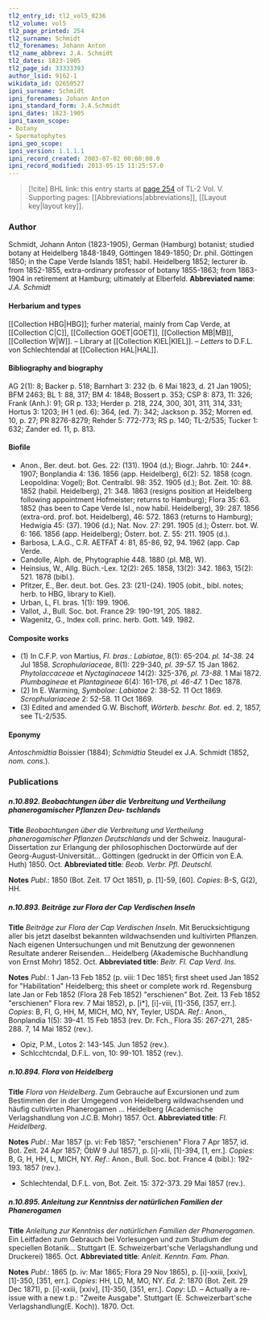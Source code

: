 ```yaml
---
tl2_entry_id: tl2_vol5_0236
tl2_volume: vol5
tl2_page_printed: 254
tl2_surname: Schmidt
tl2_forenames: Johann Anton
tl2_name_abbrev: J.A. Schmidt
tl2_dates: 1823-1905
tl2_page_id: 33333393
author_lsid: 9162-1
wikidata_id: Q2650527
ipni_surname: Schmidt
ipni_forenames: Johann Anton
ipni_standard_form: J.A.Schmidt
ipni_dates: 1823-1905
ipni_taxon_scope: 
- Botany
- Spermatophytes
ipni_geo_scope: 
ipni_version: 1.1.1.1
ipni_record_created: 2003-07-02 00:00:00.0
ipni_record_modified: 2013-05-15 11:25:57.0
---
```



> [!cite] BHL link: this entry starts at [page 254](https://www.biodiversitylibrary.org/page/33333393) of TL-2 Vol. V.
> Supporting pages: [[Abbreviations|abbreviations]], [[Layout key|layout key]].

### Author

Schmidt, Johann Anton (1823-1905), German (Hamburg) botanist; studied botany at Heidelberg 1848-1849, Göttingen 1849-1850; Dr. phil. Göttingen 1850; in the Cape Verde Islands 1851; habil. Heidelberg 1852; lecturer ib. from 1852-1855, extra-ordinary professor of botany 1855-1863; from 1863-1904 in retirement at Hamburg; ultimately at Elberfeld. 
**Abbreviated name**: *J.A. Schmidt*

#### Herbarium and types

[[Collection HBG|HBG]]; furher material, mainly from Cap Verde, at [[Collection C|C]], [[Collection GOET|GOET]], [[Collection MB|MB]], [[Collection W|W]]. – Library at [[Collection KIEL|KIEL]]. – *Letters* to D.F.L. von Schlechtendal at [[Collection HAL|HAL]].

#### Bibliography and biography

AG 2(1): 8; Backer p. 518; Barnhart 3: 232 (b. 6 Mai 1823, d. 21 Jan 1905); BFM 2463; BL 1: 88, 317; BM 4: 1848; Bossert p. 353; CSP 8: 873, 11: 326; Frank (Anh.): 91; GR p. 133; Herder p. 218, 224, 300, 301, 311, 314, 331; Hortus 3: 1203; IH 1 (ed. 6): 364, (ed. 7): 342; Jackson p. 352; Morren ed. 10, p. 27; PR 8276-8279; Rehder 5: 772-773; RS p. 140; TL-2/535; Tucker 1: 632; Zander ed. 11, p. 813.

#### Biofile

- Anon., Ber. deut. bot. Ges. 22: (131). 1904 (d.); Biogr. Jahrb. 10: 244\*. 1907; Bonplandia 4: 136. 1856 (app. Heidelberg), 6(2): 52. 1858 (cogn. Leopoldina: Vogel); Bot. Centralbl. 98: 352. 1905 (d.); Bot. Zeit. 10: 88. 1852 (habil. Heidelberg), 21: 348. 1863 (resigns position at Heidelberg following appointment Hofmeister; returns to Hamburg); Flora 35: 63. 1852 (has been to Cape Verde Isl., now habil. Heidelberg), 39: 287. 1856 (extra-ord. prof. bot. Heidelberg), 46: 572. 1863 (returns to Hamburg); Hedwigia 45: (37). 1906 (d.); Nat. Nov. 27: 291. 1905 (d.); Österr. bot. W. 6: 166. 1856 (app. Heidelberg); Österr. bot. Z. 55: 211. 1905 (d.).
- Barbosa, L.A.G., C.R. AETFAT 4: 81, 85-86, 92, 94. 1962 (app. Cap Verde.
- Candolle, Alph. de, Phytographie 448. 1880 (pl. MB, W).
- Heinsius, W., Allg. Büch.-Lex. 12(2): 265. 1858, 13(2): 342. 1863, 15(2): 521. 1878 (bibl.).
- Pfitzer, E., Ber. deut. bot. Ges. 23: (21)-(24). 1905 (obit., bibl. notes; herb. to HBG, library to Kiel).
- Urban, L, Fl. bras. 1(1): 199. 1906.
- Vallot, J., Bull. Soc. bot. France 29: 190-191, 205. 1882.
- Wagenitz, G., Index coll. princ. herb. Gott. 149. 1982.

#### Composite works

- (1) In C.F.P. von Martius, *Fl. bras.*: *Labiatae*, 8(1): 65-204. *pl. 14-38.* 24 Jul 1858.
*Scrophulariaceae*, 8(1): 229-340, *pl. 39-57.* 15 Jan 1862.
*Phytolaccaceae* et *Nyctaginaceae* 14(2): 325-376, *pl. 73-88.* 1 Mai 1872. *Plumbagineae* et *Plantagineae* 6(4): 161-176, *pl. 46-47.* 1 Dec 1878.
- (2) In E. Warming, *Symbolae*:
*Labiatae* 2: 38-52. 11 Oct 1869.
*Scrophulariaceae* 2: 52-58. 11 Oct 1869.
- (3) Edited and amended G.W. Bischoff, *Wörterb. beschr. Bot.* ed. 2, 1857, see TL-2/535.

#### Eponymy

*Antoschmidtia* Boissier (1884); *Schmidtia* Steudel ex J.A. Schmidt (1852, *nom. cons.*).

### Publications

##### n.10.892. Beobachtungen über die Verbreitung und Vertheilung phanerogamischer Pflanzen Deu- tschlands

**Title**
*Beobachtungen über die Verbreitung und Vertheilung phanerogamischer Pflanzen Deutschlands* und der Schweiz. Inaugural-Dissertation zur Erlangung der philosophischen Doctorwürde auf der Georg-August-Universität... Göttingen (gedruckt in der Officin von E.A. Huth) 1850. Oct.
**Abbreviated title**: *Beob. Verbr. Pfl. Deutschl.*

**Notes**
*Publ*.: 1850 (Bot. Zeit. 17 Oct 1851), p. \[1\]-59, \[60\]. *Copies*: B-S, G(2), HH.

##### n.10.893. Beiträge zur Flora der Cap Verdischen Inseln

**Title**
*Beiträge zur Flora der Cap Verdischen Inseln*. Mit Berucksichtigung aller bis jetzt daselbst bekannten wildwachsenden und kultivirten Pflanzen. Nach eigenen Untersuchungen und mit Benutzung der gewonnenen Resultate anderer Reisenden... Heidelberg (Akademische Buchhandlung von Ernst Mohr) 1852. Oct.
**Abbreviated title**: *Beitr. Fl. Cap Verd. Ins.*

**Notes**
*Publ*.: 1 Jan-13 Feb 1852 (p. viii: 1 Dec 1851; first sheet used Jan 1852 for "Habilitation" Heidelberg; this sheet or complete work rd. Regensburg late Jan or Feb 1852 (Flora 28 Feb 1852) "erschienen" Bot. Zeit. 13 Feb 1852 "erschienen" Flora rev. 7 Mai 1852), p. \[i\*\], \[i\]-viii, \[1\]-356, \[357, err.\]. *Copies*: B, FI, G, HH, M, MICH, MO, NY, Teyler, USDA.
*Ref*.: Anon., Bonplandia 1(5): 39-41. 15 Feb 1853 (rev. Dr. Fch., Flora 35: 267-271, 285-288. 7, 14 Mai 1852 (rev.).
- Opiz, P.M., Lotos 2: 143-145. Jun 1852 (rev.).
- Schlcchtcndal, D.F.L. von, 10: 99-101. 1852 (rev.).

##### n.10.894. Flora von Heidelberg

**Title**
*Flora von Heidelberg*. Zum Gebrauche auf Excursionen und zum Bestimmen der in der Umgegend von Heidelberg wildwachsenden und häufig cultivirten Phanerogamen ... Heidelberg (Academische Verlagshandlung von J.C.B. Mohr) 1857. Oct.
**Abbreviated title**: *Fl. Heidelberg*.

**Notes**
*Publ*.: Mar 1857 (p. vi: Feb 1857; "erschienen" Flora 7 Apr 1857, id. Bot. Zeit. 24 Apr 1857; ÖbW 9 Jul 1857), p. \[i\]-xlii, \[1\]-394, \[1, err.\]. *Copies*: B, G, H, HH, L, MICH, NY.
*Ref*.: Anon., Bull. Soc. bot. France 4 (bibl.): 192-193. 1857 (rev.).
- Schlechtendal, D.F.L. von, Bot. Zeit. 15: 372-373. 29 Mai 1857 (rev.).

##### n.10.895. Anleitung zur Kenntniss der natürlichen Familien der Phanerogamen

**Title**
*Anleitung zur Kenntniss der natürlichen Familien der Phanerogamen*. Ein Leitfaden zum Gebrauch bei Vorlesungen und zum Studium der speciellen Botanik... Stuttgart (E. Schweizerbart'sche Verlagshandlung und Druckerei) 1865. Oct.
**Abbreviated title**: *Anleit. Kenntn. Fam. Phan.*

**Notes**
*Publ*.: 1865 (p. iv: Mar 1865; Flora 29 Nov 1865), p. \[i\]-xxiii, \[xxiv\], \[1\]-350, \[351, err.\].
*Copies*: HH, LD, M, MO, NY.
*Ed. 2*: 1870 (Bot. Zeit. 29 Dec 1871), p. \[i\]-xxiii, \[xxiv\], \[1\]-350, \[351, err.\]. *Copy*: LD. – Actually a re-issue with a new t.p.: "Zweite Ausgabe". Stuttgart (E.
Schweizerbart'sche Verlagshandlung(E. Koch)). 1870. Oct.

